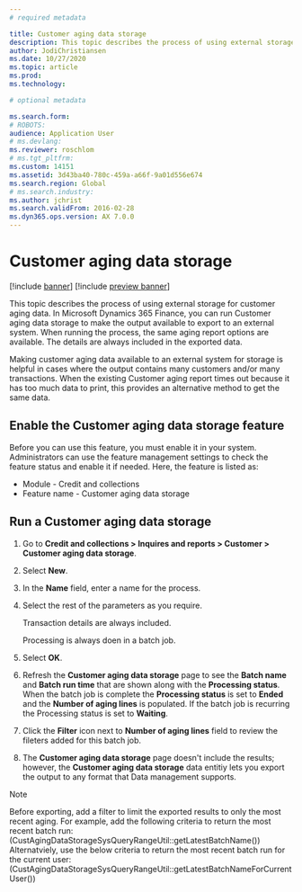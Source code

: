 ```yaml
---
# required metadata

title: Customer aging data storage
description: This topic describes the process of using external storage for customer aging data. You can run Customer aging data storage to make the output available to export to an external system.
author: JodiChristiansen
ms.date: 10/27/2020
ms.topic: article
ms.prod: 
ms.technology: 

# optional metadata

ms.search.form: 
# ROBOTS: 
audience: Application User
# ms.devlang: 
ms.reviewer: roschlom
# ms.tgt_pltfrm: 
ms.custom: 14151
ms.assetid: 3d43ba40-780c-459a-a66f-9a01d556e674
ms.search.region: Global
# ms.search.industry: 
ms.author: jchrist
ms.search.validFrom: 2016-02-28
ms.dyn365.ops.version: AX 7.0.0
---
```


# Customer aging data storage 

[!include [banner](../includes/banner.md)]
[!include [preview banner](../includes/preview-banner.md)]

This topic describes the process of using external storage for customer aging data. In Microsoft Dynamics 365 Finance, you can run Customer aging data storage to make the output available to export to an external system. When running the process, the same aging report options are available. The details are always included in the exported data.

Making customer aging data available to an external system for storage is helpful in cases where the output contains many customers and/or many transactions. When the existing Customer aging report times out because it has too much data to print, this provides an alternative method to get the same data. 

## Enable the Customer aging data storage feature

Before you can use this feature, you must enable it in your system. Administrators can use the feature management settings to check the feature status and enable it if needed. Here, the feature is listed as:

- Module - Credit and collections
- Feature name - Customer aging data storage

## Run a Customer aging data storage
1. Go to **Credit and collections > Inquires and reports > Customer > Customer aging data storage**.
2. Select **New**.
3. In the **Name** field, enter a name for the process.
4. Select the rest of the parameters as you require. 

   Transaction details are always included. 

   Processing is always doen in a batch job. 

5. Select **OK**. 
6. Refresh the **Customer aging data storage** page to see the **Batch name** and **Batch run time** that are shown along with the **Processing status**. When the batch job is complete the **Processing status** is set to **Ended** and the **Number of aging lines** is populated. If the batch job is recurring the Processing status is set to **Waiting**.
7. Click the **Filter** icon next to **Number of aging lines** field to review the fileters added for this batch job.
8. The **Customer aging data storage** page doesn't include the results; however, the **Customer aging data storage** data entitiy lets you export the output to any format that Data management supports. 

> [!NOTE]
> Before exporting, add a filter to limit the exported results to only the most recent aging. For example, add the following criteria to return the most recent batch run:<br> (CustAgingDataStorageSysQueryRangeUtil::getLatestBatchName())<br>
Alternatviely, use the below criteria to return the most recent batch run for the current user:<br>
(CustAgingDataStorageSysQueryRangeUtil::getLatestBatchNameForCurrentUser())
